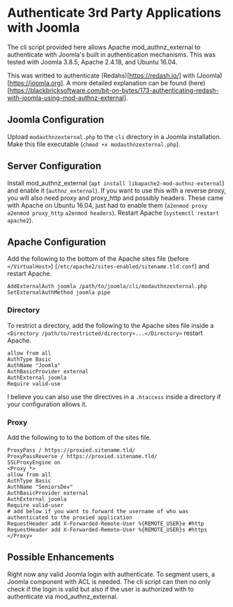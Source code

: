 # Authenticate 3rd Party Applications with Joomla

The cli script provided here allows Apache mod_authnz_external to authenticate with Joomla's built in authentication mechanisms. This was tested with Joomla 3.8.5, Apache 2.4.18, and Ubuntu 16.04.

This was writted to authenticate (Redahs)[https://redash.io/] with (Joomla)[https://joomla.org]. A more detailed explanation can be found (here)[https://blackbricksoftware.com/bit-on-bytes/173-authenticating-redash-with-joomla-using-mod-authnz-external].

## Joomla Configuration

Upload `modauthnzexternal.php` to the `cli` directory in a Joomla installation. Make this file executable (`chmod +x modauthnzexternal.php`).

## Server Configuration

Install mod_authnz_external (`apt install libapache2-mod-authnz-external`) and enable it (`authnz_external`). If you want to use this with a reverse proxy, you will also need proxy and proxy_http and possibly headers. These came with Apache on Ubuntu 16.04, just had to enable them (`a2enmod proxy` `a2enmod proxy_http` `a2enmod headers`). Restart Apache (`systemctl restart apache2`).

## Apache Configuration

Add the following to the bottom of the Apache sites file (before `</VirtualHost>`) (`/etc/apache2/sites-enabled/sitename.tld.conf`) and restart Apache.

```
AddExternalAuth joomla /path/to/joomla/cli/modauthnzexternal.php
SetExternalAuthMethod joomla pipe
```

### Directory

To restrict a directory, add the following to the Apache sites file inside a `<Directory /path/to/restricted/directory>...</Directory>` restart Apache.

```
allow from all
AuthType Basic
AuthName "Joomla"
AuthBasicProvider external
AuthExternal joomla
Require valid-use
```

I believe you can also use the directives in a `.htaccess` inside a directory if your configuration allows it.

### Proxy

Add the following to to the bottom of the sites file.

```
ProxyPass / https://proxied.sitename.tld/
ProxyPassReverse / https://proxied.sitename.tld/
SSLProxyEngine on
<Proxy *>
allow from all
AuthType Basic
AuthName "SeniorsDev"
AuthBasicProvider external
AuthExternal joomla
Require valid-user
# add below if you want to forward the username of who was authenticated to the proxied application
RequestHeader add X-Forwarded-Remote-User %{REMOTE_USER}e #http
RequestHeader add X-Forwarded-Remote-User %{REMOTE_USER}s #https
</Proxy>
```

## Possible Enhancements

Right now any valid Joomla login with authenticate. To segment users, a Joomla component with ACL is needed. The cli script can then no only check if the login is valid but also if the user is authorized with to authenticate via mod_authnz_external.
